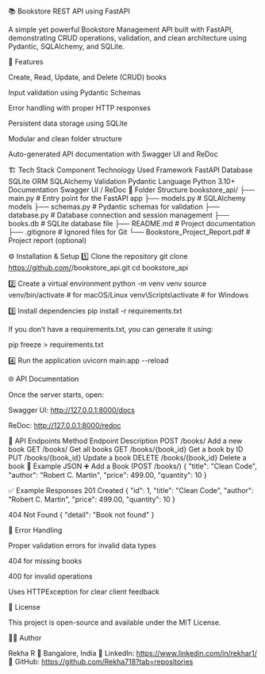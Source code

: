 📚 Bookstore REST API using FastAPI

A simple yet powerful Bookstore Management API built with FastAPI, demonstrating CRUD operations, validation, and clean architecture using Pydantic, SQLAlchemy, and SQLite.

🚀 Features

Create, Read, Update, and Delete (CRUD) books

Input validation using Pydantic Schemas

Error handling with proper HTTP responses

Persistent data storage using SQLite

Modular and clean folder structure

Auto-generated API documentation with Swagger UI and ReDoc

🏗️ Tech Stack
Component	Technology Used
Framework	FastAPI
Database	SQLite
ORM	SQLAlchemy
Validation	Pydantic
Language	Python 3.10+
Documentation	Swagger UI / ReDoc
📁 Folder Structure
bookstore_api/
 ├── main.py              # Entry point for the FastAPI app
 ├── models.py            # SQLAlchemy models
 ├── schemas.py           # Pydantic schemas for validation
 ├── database.py          # Database connection and session management
 ├── books.db             # SQLite database file
 ├── README.md            # Project documentation
 ├── .gitignore           # Ignored files for Git
 └── Bookstore_Project_Report.pdf   # Project report (optional)

⚙️ Installation & Setup
1️⃣ Clone the repository
git clone https://github.com/<your-username>/bookstore_api.git
cd bookstore_api

2️⃣ Create a virtual environment
python -m venv venv
source venv/bin/activate   # for macOS/Linux
venv\Scripts\activate      # for Windows

3️⃣ Install dependencies
pip install -r requirements.txt


If you don’t have a requirements.txt, you can generate it using:

pip freeze > requirements.txt

4️⃣ Run the application
uvicorn main:app --reload

🌐 API Documentation

Once the server starts, open:

Swagger UI: http://127.0.0.1:8000/docs

ReDoc: http://127.0.0.1:8000/redoc

🧩 API Endpoints
Method	Endpoint	Description
POST	/books/	Add a new book
GET	/books/	Get all books
GET	/books/{book_id}	Get a book by ID
PUT	/books/{book_id}	Update a book
DELETE	/books/{book_id}	Delete a book
🧠 Example JSON
➕ Add a Book (POST /books/)
{
  "title": "Clean Code",
  "author": "Robert C. Martin",
  "price": 499.00,
  "quantity": 10
}

✅ Example Responses
201 Created
{
  "id": 1,
  "title": "Clean Code",
  "author": "Robert C. Martin",
  "price": 499.00,
  "quantity": 10
}

404 Not Found
{
  "detail": "Book not found"
}

🧰 Error Handling

Proper validation errors for invalid data types

404 for missing books

400 for invalid operations

Uses HTTPException for clear client feedback

🧾 License

This project is open-source and available under the MIT License.

👩‍💻 Author

Rekha R
📍 Bangalore, India
💼 LinkedIn: https://www.linkedin.com/in/rekhar1/
🧠 GitHub: https://github.com/Rekha718?tab=repositories